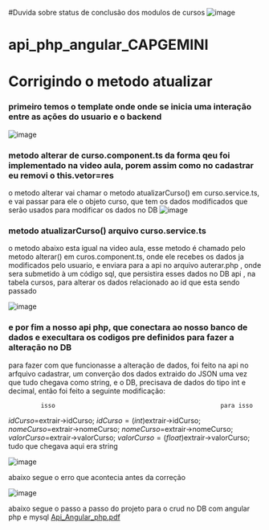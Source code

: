 #Duvida sobre status de conclusão dos modulos de cursos
![image](https://github.com/Jairo-GitHub-Principal/api_php_angular_CAPGEMINI/assets/106206316/c161afcd-1538-45d5-bd63-3f4440dc6519)


# api_php_angular_CAPGEMINI
# Corrigindo o metodo atualizar 

### primeiro temos o template onde onde se inicia uma interação entre as ações do usuario e o backend

![image](https://github.com/Jairo-GitHub-Principal/api_php_angular_CAPGEMINI/assets/106206316/5c184d8b-35d5-410a-a9a0-0535559c7354)
  
  
  
  ### metodo alterar de curso.component.ts da forma qeu foi implementado na video aula, porem assim como no cadastrar eu removi o this.vetor=res
  
  o metodo alterar vai chamar o metodo atualizarCurso() em curso.service.ts, e vai passar para ele o objeto curso, que tem os dados modificados que serão usados para modificar os dados no DB
  ![image](https://github.com/Jairo-GitHub-Principal/api_php_angular_CAPGEMINI/assets/106206316/475a13e4-a213-4f7b-851e-929dd3d174ff)
  
  ### metodo atualizarCurso() arquivo curso.service.ts
  o metodo abaixo esta igual na video aula, esse metodo é chamado pelo metodo alterar() em curos.component.ts, onde ele recebes os dados 
  ja modificados pelo usuario, e enviara para a api no arquivo auterar.php , onde sera submetido à um código sql, que persistira esses dados no DB api , na tabela cursos, para alterar os dados relacionado ao id que esta sendo passado
  
![image](https://github.com/Jairo-GitHub-Principal/api_php_angular_CAPGEMINI/assets/106206316/90e9226b-c1db-4cf1-87d4-ef71657b9be7)

  ### e por fim a nosso api php, que conectara ao nosso banco de dados e execultara  os codigos pre definidos para fazer a alteração no DB
  para fazer com que funcionasse a alteração de dados, foi feito na api no arfquivo cadastrar, um converção dos dados extraido do JSON
  uma vez que tudo chegava como string, e o DB, precisava de dados do tipo int e decimal, então foi feito a seguinte modificação:
  
             isso                                              para isso
  $idCurso=$extrair->idCurso;                     $idCurso=(int)$extrair->idCurso;
  $nomeCurso=$extrair->nomeCurso;                      $nomeCurso=$extrair->nomeCurso;
  $valorCurso=$extrair->valorCurso;             $valorCurso=(float)$extrair->valorCurso;
  tudo que chegava aqui era string              
  
![image](https://github.com/Jairo-GitHub-Principal/api_php_angular_CAPGEMINI/assets/106206316/864ab877-0000-4682-80d0-5249af5d856e)

abaixo segue o erro que acontecia antes da correção

![image](https://github.com/Jairo-GitHub-Principal/api_php_angular_CAPGEMINI/assets/106206316/b0ed3eeb-c35e-4e60-b9aa-de699077de76)

  abaixo segue o passo a passo do projeto para o crud no DB com angular php e mysql
  [Api_Angular_php.pdf](https://github.com/Jairo-GitHub-Principal/api_php_angular_CAPGEMINI/files/11482377/Api_Angular_php.pdf)

  
